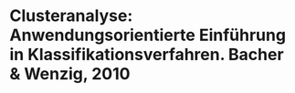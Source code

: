 # Clusteranalyse: Anwendungsorientierte Einführung in Klassifikationsverfahren. Bacher & Wenzig, 2010
